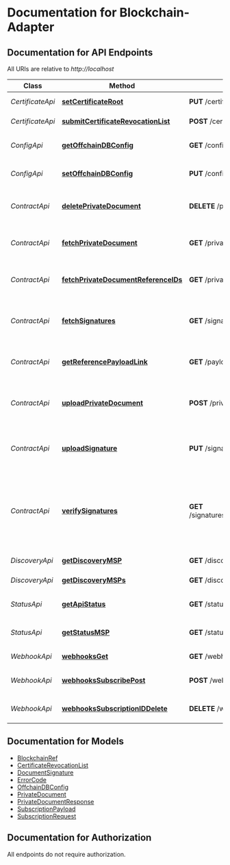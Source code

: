 # Documentation for Blockchain-Adapter

<a name="documentation-for-api-endpoints"></a>
## Documentation for API Endpoints

All URIs are relative to *http://localhost*

Class | Method | HTTP request | Description
------------ | ------------- | ------------- | -------------
*CertificateApi* | [**setCertificateRoot**](Apis/CertificateApi.md#setcertificateroot) | **PUT** /certificates/root | Upload a root certificate
*CertificateApi* | [**submitCertificateRevocationList**](Apis/CertificateApi.md#submitcertificaterevocationlist) | **POST** /certificates/revoke | Upload a certificate revokation list (CRL)
*ConfigApi* | [**getOffchainDBConfig**](Apis/ConfigApi.md#getoffchaindbconfig) | **GET** /config/offchain-db | Read back the configuration of the offchain-db
*ConfigApi* | [**setOffchainDBConfig**](Apis/ConfigApi.md#setoffchaindbconfig) | **PUT** /config/offchain-db | Update the configuration of the offchain-db
*ContractApi* | [**deletePrivateDocument**](Apis/ContractApi.md#deleteprivatedocument) | **DELETE** /private-documents/{referenceID} | Delete a private document from the database, identified by its referenceID
*ContractApi* | [**fetchPrivateDocument**](Apis/ContractApi.md#fetchprivatedocument) | **GET** /private-documents/{referenceID} | Fetch a private document from the database, identified by its referenceID
*ContractApi* | [**fetchPrivateDocumentReferenceIDs**](Apis/ContractApi.md#fetchprivatedocumentreferenceids) | **GET** /private-documents | show all private documents that are in the transient storage
*ContractApi* | [**fetchSignatures**](Apis/ContractApi.md#fetchsignatures) | **GET** /signatures/{referenceID}/{signerMSP} | Fetch all signatures for a given referenceID and a signerMSP from the ledger
*ContractApi* | [**getReferencePayloadLink**](Apis/ContractApi.md#getreferencepayloadlink) | **GET** /payloadlink/{referenceID} | Fetch the stored referencepayloadlink for a given reference id and creator
*ContractApi* | [**uploadPrivateDocument**](Apis/ContractApi.md#uploadprivatedocument) | **POST** /private-documents | Upload a private document, shared between our own organization and a partner MSP
*ContractApi* | [**uploadSignature**](Apis/ContractApi.md#uploadsignature) | **PUT** /signatures/{referenceID} | store a signature for the document identified by its referenceID on the ledger
*ContractApi* | [**verifySignatures**](Apis/ContractApi.md#verifysignatures) | **GET** /signatures/{referenceID}/{signerMSP}/verify | Fetch all signatures for a given reference id, creator and signer from the ledger and verify the content against the on chain referencepayload link
*DiscoveryApi* | [**getDiscoveryMSP**](Apis/DiscoveryApi.md#getdiscoverymsp) | **GET** /discovery/msps/{mspid} | Show details for a specific MSP
*DiscoveryApi* | [**getDiscoveryMSPs**](Apis/DiscoveryApi.md#getdiscoverymsps) | **GET** /discovery/msps | Show a list of all MSPs
*StatusApi* | [**getApiStatus**](Apis/StatusApi.md#getapistatus) | **GET** /status | Show version information of the API
*StatusApi* | [**getStatusMSP**](Apis/StatusApi.md#getstatusmsp) | **GET** /status/offchain/{mspid} | Show status information of an MSP
*WebhookApi* | [**webhooksGet**](Apis/WebhookApi.md#webhooksget) | **GET** /webhooks | show all subscriptions
*WebhookApi* | [**webhooksSubscribePost**](Apis/WebhookApi.md#webhookssubscribepost) | **POST** /webhooks/subscribe | subscribes a client to receive the specified event
*WebhookApi* | [**webhooksSubscriptionIDDelete**](Apis/WebhookApi.md#webhookssubscriptioniddelete) | **DELETE** /webhooks/{subscriptionID} | unsubscribes a client from the specified event


<a name="documentation-for-models"></a>
## Documentation for Models

 - [BlockchainRef](./Models/BlockchainRef.md)
 - [CertificateRevocationList](./Models/CertificateRevocationList.md)
 - [DocumentSignature](./Models/DocumentSignature.md)
 - [ErrorCode](./Models/ErrorCode.md)
 - [OffchainDBConfig](./Models/OffchainDBConfig.md)
 - [PrivateDocument](./Models/PrivateDocument.md)
 - [PrivateDocumentResponse](./Models/PrivateDocumentResponse.md)
 - [SubscriptionPayload](./Models/SubscriptionPayload.md)
 - [SubscriptionRequest](./Models/SubscriptionRequest.md)


<a name="documentation-for-authorization"></a>
## Documentation for Authorization

All endpoints do not require authorization.
